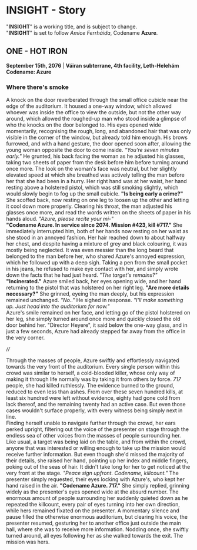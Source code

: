# INSIGHT - Story
"**INSIGHT**" is a working title, and is subject to change. \
"**INSIGHT**" is set to follow *Amice Ferrháida*, Codename **Azure**.
## ONE - HOT IRON
**September 15th, 2076** | **Váiran subterrane, 4th facility, Leth-Helehám** \
**Codename: Azure**
### Where there's smoke
A knock on the door reverberated through the small office cubicle near the edge of the auditorium. It housed a one-way window, which allowed whoever was inside the office to view the outside, but not the other way around, which allowed the roughed-up man who stood inside a glimpse of who the knocks on the door belonged to. His eyes opened wide momentarily, recognising the rough, long, and abandoned hair that was only visible in the corner of the window, but already told him enough. His brows furrowed, and with a hand gesture, the door opened soon after, allowing the young woman opposite the door to come inside. *"You're seven minutes early."* He grunted, his back facing the woman as he adjusted his glasses, taking two sheets of paper from the desk before him before turning around once more. The look on the woman's face was neutral, but her slightly elevated speed at which she breathed was actively telling the man before her that she had been in a hurry. Her right hand was at her waist, her hand resting above a holstered pistol, which was still smoking slightly, which would slowly begin to fog up the small cubicle. **"Is being early a crime?"** She scoffed back, now resting on one leg to loosen up the other and letting it cool down more properly. Clearing his throat, the man adjusted his glasses once more, and read the words written on the sheets of paper in his hands aloud. *"Azure, please recite your mi-"* \
**"Codename Azure. In service since 2074. Mission #423, kill #717."** She immediately interrupted him, both of her hands now resting on her waist as she stood in an annoyed fashion. Her hair reached down to about halfway her chest, and despite having a mixture of grey and black colouring, it was mostly being neglected. It was even messier than the long beard that belonged to the man before her, who shared Azure's annoyed expression, which he followed up with a deep sigh. Taking a pen from the small pocket in his jeans, he refused to make eye contact with her, and simply wrote down the facts that he had just heard. *"The target's remains?"* \
**"Incinerated."** Azure smiled back, her eyes opening wide, and her hand returning to the pistol that was holstered on her right leg. **"Are more details necessary?"** She grinned, eyeing the man deeply, but his expression remained unchanged. *"No.."* He sighed in response. *"I'll make something up. Just head into the auditorium for now."* \
Azure's smile remained on her face, and letting go of the pistol holstered on her leg, she simply turned around once more and quickly closed the old door behind her. "Director Heyere", it said below the one-way glass, and in just a few seconds, Azure had already stepped far away from the office in the very corner. 

*//*

Through the masses of people, Azure swiftly and effortlessly navigated towards the very front of the auditorium. Every single person within this crowd was similar to herself, a cold-blooded killer, whose only way of making it through life normally was by taking it from others by force. *717* people, she had killed ruthlessly. The evidence burned to the ground, reduced to even less than ashes. From over these seven hundred kills, at least six hundred were left without evidence, eighty had gone cold from lack thereof, and the remaining twenty had an active case. But even those cases wouldn't surface properly, with every witness being simply next in line. \
Finding herself unable to navigate further through the crowd, her ears perked upright, filtering out the voice of the presenter on stage through the endless sea of other voices from the masses of people surrounding her. Like usual, a target was being laid on the table, and from within the crowd, anyone that was interested or willing enough to take up the mission would receive further information. But even though she'd missed the majority of their details, she raised her hand, pointing up her index and middle fingers, poking out of the seas of hair. It didn't take long for her to get noticed at the very front at the stage. *"Peace sign upfront. Codename, killcount."* The presenter simply requested, their eyes locking with Azure's, who kept her hand raised in the air. **"Codename Azure. 717."** She simply replied, grinning widely as the presenter's eyes opened wide at the absurd number. The enormous amount of people surrounding her suddenly quieted down as he repeated the killcount, every pair of eyes turning into her own direction, while hers remained fixated on the presenter. A momentary silence and pause filled the otherwise enormous auditorium, but clearing his voice, the presenter resumed, gesturing her to another office just outside the main hall, where she was to receive more information. Nodding once, she swiftly turned around, all eyes following her as she walked towards the exit. The mission was hers.

 